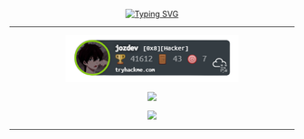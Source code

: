 <p align="center">
<a href="https://git.io/typing-svg"><img src="https://readme-typing-svg.demolab.com?font=Fira+Code&pause=1000&color=4DDDFF&center=true&oneline=true&width=435&lines=Hi%2C+im+Jo%C3%A3o+Magalh%C3%A3es;Im+a+Cibersecurity+Student" alt="Typing SVG" /></a>
</p>

---
<p align="center">
  <a href="https://tryhackme.com/p/jozdev"><img src="https://github.com/jozdev/jozdev/blob/main/assets/thm_trophie.png"></a>
</p>

<p align="center"><img src="https://komarev.com/ghpvc/?username=jozdev&style=flat-square" /></p>
<p align="center">
<a href="https://spotify-github-profile.vercel.app/api/view?uid=wj2k9mnpz8rif2wbjycvxginb&redirect=true">
<img src="https://spotify-github-profile.vercel.app/api/view?uid=wj2k9mnpz8rif2wbjycvxginb&cover_image=true&theme=novatorem&bar_color=474847&bar_color_cover=false" />
</a>
</p>

---

